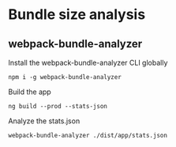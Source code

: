 # Bundle size analysis

## webpack-bundle-analyzer

Install the webpack-bundle-analyzer CLI globally
```
npm i -g webpack-bundle-analyzer
```
Build the app
```
ng build --prod --stats-json
```
Analyze the stats.json 
```
webpack-bundle-analyzer ./dist/app/stats.json
```
